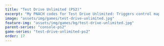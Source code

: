 ```yaml
---
title: "Test Drive Unlimited (PS2)"
excerpt: "My PNACH codes for Test Drive Unlimited: Triggers control mapping."
image: "assets/img/games/test-drive-unlimited.jpg"
feature-img: "assets/img/games/bg/test-drive-unlimited.jpg"
parent-series: "console-ps2"
game-series: "test-drive-unlimited-ps2"
order: 17
---
```

